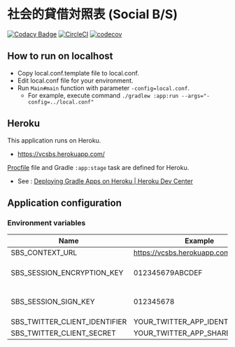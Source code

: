 社会的貸借対照表 (Social B/S)
==========

[![Codacy Badge](https://api.codacy.com/project/badge/Grade/44c5090c3dbf4bb1aa7375ba4477936b)](https://app.codacy.com/app/nobuoka/social-balance-sheet?utm_source=github.com&utm_medium=referral&utm_content=nobuoka/social-balance-sheet&utm_campaign=Badge_Grade_Dashboard)
[![CircleCI](https://circleci.com/gh/nobuoka/social-balance-sheet.svg?style=svg)](https://circleci.com/gh/nobuoka/social-balance-sheet)
[![codecov](https://codecov.io/gh/nobuoka/social-balance-sheet/branch/master/graph/badge.svg)](https://codecov.io/gh/nobuoka/social-balance-sheet)

## How to run on localhost

* Copy local.conf.template file to local.conf.
* Edit local.conf file for your environment.
* Run `Main#main` function with parameter `-config=local.conf`.
    * For example, execute command `./gradlew :app:run --args="-config=../local.conf"`

## Heroku

This application runs on Heroku.

* https://vcsbs.herokuapp.com/

[Procfile](./Procfile) file and Gradle `:app:stage` task are defined for Heroku.

* See : [Deploying Gradle Apps on Heroku | Heroku Dev Center](https://devcenter.heroku.com/articles/deploying-gradle-apps-on-heroku)

## Application configuration

### Environment variables

| Name | Example |  |
|---|---|---|
| SBS_CONTEXT_URL | https://vcsbs.herokuapp.com/ | |
| SBS_SESSION_ENCRYPTION_KEY | 012345679ABCDEF | Length must be 16 |
| SBS_SESSION_SIGN_KEY | 012345678 | Length must be 8 |
| SBS_TWITTER_CLIENT_IDENTIFIER | YOUR_TWITTER_APP_IDENTIFIER | |
| SBS_TWITTER_CLIENT_SECRET | YOUR_TWITTER_APP_SHARED_SECRET | |
